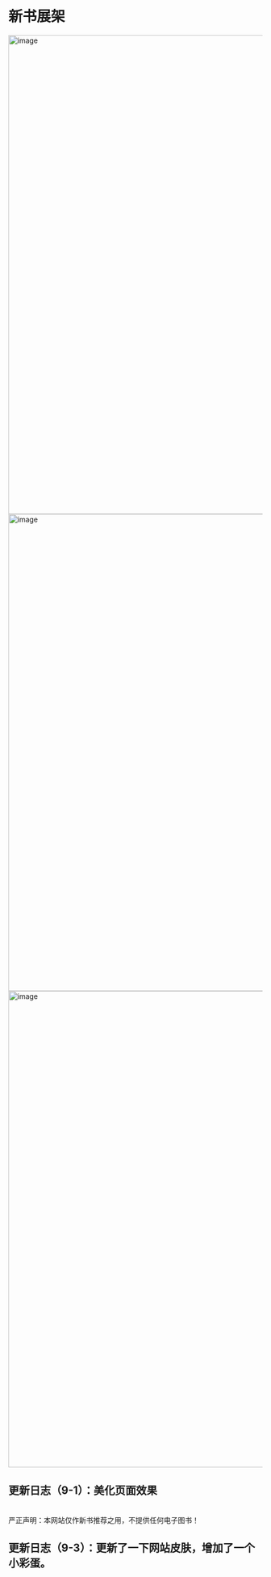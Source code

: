 # 新书展架
<img width="949" alt="image" src="https://github.com/hangang96/hangang96.github.io-book/assets/77401162/c66df4f8-29b1-4122-b66c-09a721e85106">
<img width="945" alt="image" src="https://github.com/hangang96/hangang96.github.io-book/assets/77401162/21c49edd-fb77-41ab-8e65-683b069a35c8">
<img width="944" alt="image" src="https://github.com/hangang96/hangang96.github.io-book/assets/77401162/90f144d2-8e1b-4fb2-91c3-990e7538f05f"><br>

## 更新日志（9-1）：美化页面效果
<br> 严正声明：本网站仅作新书推荐之用，不提供任何电子图书！<br>
## 更新日志（9-3）：更新了一下网站皮肤，增加了一个小彩蛋。
